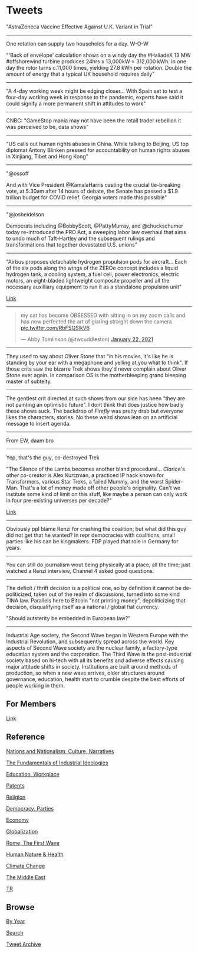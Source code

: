 # Tweets

"AstraZeneca Vaccine Effective Against U.K. Variant in Trial"

---

One rotation can supply two households for a day. W-O-W

"'Back of envelope' calculation shows on a windy day the #HaliadeX 13
MW #offshorewind turbine produces 24hrs x 13,000kW = 312,000 kWh. In
one day the rotor turns c.11,000 times, yielding 27.8 kWh per
rotation. Double the amount of energy that a typical UK household
requires daily"

---

"A 4-day working week might be edging closer... With Spain set to test
a four-day working week in response to the pandemic, experts have said
it could signify a more permanent shift in attitudes to work"

---

CNBC: "GameStop mania may not have been the retail trader rebellion it
was perceived to be, data shows"

---

"US calls out human rights abuses in China. While talking to Beijing,
US top diplomat Antony Blinken pressed for accountability on human
rights abuses in Xinjiang, Tibet and Hong Kong"

---

"@ossoff

And with Vice President @KamalaHarris casting the crucial tie-breaking
vote, at 5:30am after 14 hours of debate, the Senate has passed a $1.9
trillion budget for COVID relief. Georgia voters made this possible"

---


"@josheidelson 

Democrats including @BobbyScott, @PattyMurray, and @chuckschumer today
re-introduced the PRO Act, a sweeping labor law overhaul that aims to
undo much of Taft-Hartley and the subsequent rulings and
transformations that together devastated U.S. unions"

---

"Airbus proposes detachable hydrogen propulsion pods for
aircraft... Each of the six pods along the wings of the ZEROe concept
includes a liquid hydrogen tank, a cooling system, a fuel cell, power
electronics, electric motors, an eight-bladed lightweight composite
propeller and all the necessary auxilliary equipment to run it as a
standalone propulsion unit"

[Link](https://newatlas.com/aircraft/airbus-detachable-hydrogen-propulsion-pods/)

---

<blockquote width="300" class="twitter-tweet"><p lang="en" dir="ltr">my cat has become OBSESSED with sitting in on my zoom calls and has now perfected the art of glaring straight down the camera <a href="https://t.co/RbFSQSlkV6">pic.twitter.com/RbFSQSlkV6</a></p>&mdash; Abby Tomlinson (@twcuddleston) <a href="https://twitter.com/twcuddleston/status/1352664361517641733?ref_src=twsrc%5Etfw">January 22, 2021</a></blockquote> <script async src="https://platform.twitter.com/widgets.js" charset="utf-8"></script>

---

They used to say about Oliver Stone that "in his movies, it's like he
is standing by your ear with a megaphone and yelling at you what to
think". If those crits saw the bizarre Trek shows they'd never
complain about Oliver Stone ever again. In comparison OS is the
motherbleeping grand bleeping master of subtelty.

---

The gentlest crit directed at such shows from our side has been "they
are not painting an optimistic future". I dont think that does justice
how badly these shows suck. The backdrop of *Firefly* was pretty drab
but everyone likes the characters, stories. No these weird shows lean
on an artificial message to insert agenda.

---

From EW, daam bro

---

Yep, that's the guy, co-destroyed Trek

"The Silence of the Lambs becomes another bland procedural... *Clarice*'s
other co-creator is Alex Kurtzman, a practiced IP hack known for
Transformers, various Star Treks, a failed Mummy, and the worst
Spider-Man. That's a lot of money made off other people's
originality. Can't we institute some kind of limit on this stuff, like
maybe a person can only work in four pre-existing universes per
decade?"

[Link](https://ew.com/tv/tv-reviews/clarice-review/)

---

Obviously ppl blame Renzi for crashing the coalition; but what did
this guy did not get that he wanted? In repr democracies with
coalitions, small parties like his can be kingmakers. FDP played that
role in Germany for years.

---

You can still do journalism wout being physically at a place, all the
time; just watched a Renzi interview, Channel 4 asked good questions.

---

The deficit / thrift decision is a political one, so by definition it
cannot be de-politicized, taken out of the realm of discussions,
turned into some kind TINA law. Parallels here to Bitcoin "not
printing money", depoliticizing that decision, disqualifying itself as
a national / global fiat currency.

"Should autsterity be embedded in European law?"

---

Industrial Age society, the Second Wave began in Western Europe with
the Industrial Revolution, and subsequently spread across the
world. Key aspects of Second Wave society are the nuclear family, a
factory-type education system and the corporation. The Third Wave is
the post-industrial society based on hi-tech with all its benefits and
adverse effects causing major attitude shifts in society. Institutions
are built around methods of production, so when a new wave arrives,
older structures around governance, education, health start to crumble
despite the best efforts of people working in them.

## For Members

[Link](https://thirdwave-members.herokuapp.com)

## Reference

[Nations and Nationalism, Culture, Narratives](/2013/02/nations-and-nationalism.md)

[The Fundamentals of Industrial Ideologies](/2011/04/fundamentals-of-industrial-ideologies.md)

[Education, Workplace](2017/09/education-workplace.md)

[Patents](/2018/09/patents.md)

[Religion](/2015/04/god-religion.md)

[Democracy, Parties](/2016/11/democracy.md)

[Economy](/2018/05/economy.md)

[Globalization](/2018/09/globalization.md)

[Rome, The First Wave](/2017/12/rome.md)

[Human Nature & Health](/2020/07/human-nature.md)

[Climate Change](/2018/12/climate.md)

[The Middle East](/2019/07/middleeast.md)

[TR](../tr)

## Browse

[By Year](years.md)

[Search](search.html)

[Tweet Archive](/tweets/README.md)


